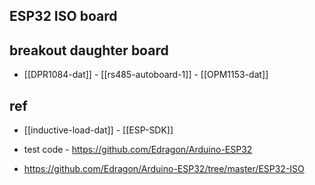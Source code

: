 


## ESP32 ISO board 


## breakout daughter board 

- [[DPR1084-dat]] - [[rs485-autoboard-1]] - [[OPM1153-dat]]




## ref 
- [[inductive-load-dat]] - [[ESP-SDK]]

- test code - https://github.com/Edragon/Arduino-ESP32
- https://github.com/Edragon/Arduino-ESP32/tree/master/ESP32-ISO